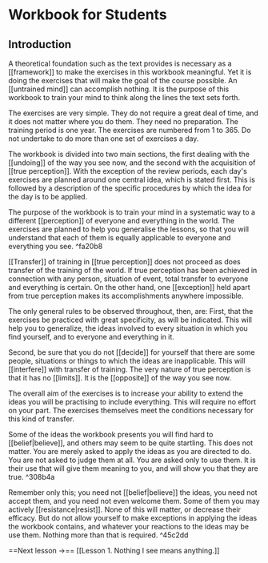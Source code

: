 # Workbook for Students
## Introduction
A theoretical foundation such as the text provides is necessary as a [[framework]] to make the exercises in this workbook meaningful. Yet it is doing the exercises that will make the goal of the course possible. An [[untrained mind]] can accomplish nothing. It is the purpose of this workbook to train your mind to think along the lines the text sets forth.

The exercises are very simple. They do not require a great deal of time, and it does not matter where you do them. They need no preparation. The training period is one year. The exercises are numbered from 1 to 365. Do not undertake to do more than one set of exercises a day.

The workbook is divided into two main sections, the first dealing with the [[undoing]] of the way you see now, and the second with the acquisition of [[true perception]]. With the exception of the review periods, each day's exercises are planned around one central idea, which is stated first. This is followed by a description of the specific procedures by which the idea for the day is to be applied.

The purpose of the workbook is to train your mind in a systematic way to a different [[perception]] of everyone and everything in the world. The exercises are planned to help you generalise the lessons, so that you will understand that each of them is equally applicable to everyone and everything you see. ^fa20b8

[[Transfer]] of training in [[true perception]] does not proceed as does transfer of the training of the world. If true perception has been achieved in connection with any person, situation of event, total transfer to everyone and everything is certain. On the other hand, one [[exception]] held apart from true perception makes its accomplishments anywhere impossible.

The only general rules to be observed throughout, then, are: First, that the exercises be practiced with great specificity, as will be indicated. This will help you to generalize, the ideas involved to every situation in which you find yourself, and to everyone and everything in it. 

Second, be sure that you do not [[decide]] for yourself that there are some people, situations or things to which the ideas are inapplicable. This will [[interfere]] with transfer of training. The very nature of true perception is that it has no [[limits]]. It is the [[opposite]] of the way you see now.

The overall aim of the exercises is to increase your ability to extend the ideas you will be practising to include everything. This will require no effort on your part. The exercises themselves meet the conditions necessary for this kind of transfer.

Some of the ideas the workbook presents you will find hard to [[belief|believe]], and others may seem to be quite startling. This does not matter. You are merely asked to apply the ideas as you are directed to do. You are not asked to judge them at all. You are asked only to use them. It is their use that will give them meaning to you, and will show you that they are true. ^308b4a
  
Remember only this; you need not [[belief|believe]] the ideas, you need not accept them, and you need not even welcome them. Some of them you may actively [[resistance|resist]]. None of this will matter, or decrease their efficacy. But do not allow yourself to make exceptions in applying the ideas the workbook contains, and whatever your reactions to the ideas may be use them. Nothing more than that is required. ^45c2dd

==Next lesson ->== [[Lesson 1. Nothing I see means anything.]]

